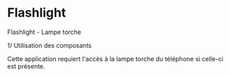 # Flashlight
Flashlight - Lampe torche

1/ Utilisation des composants

  Cette application requiert l'accès à la lampe torche du téléphone si celle-ci est présente.
